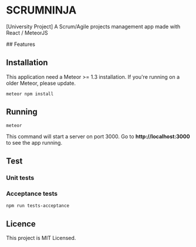 # SCRUMNINJA
[logo]: https://github.com/valcol/ScrumNinja/blob/master/app/public/img/logo-wide-dark.png "Logo"
[University Project] A Scrum/Agile projects management app made with React / MeteorJS

## Features


## Installation

This application need a Meteor >= 1.3 installation.
If you're running on a older Meteor, please update.

```
meteor npm install
```

## Running

```
meteor
```

This command will start a server on port 3000.
Go to **http://localhost:3000** to see the app running.

## Test

### Unit tests


### Acceptance tests

```
npm run tests-acceptance
```

## Licence

This project is MIT Licensed.
